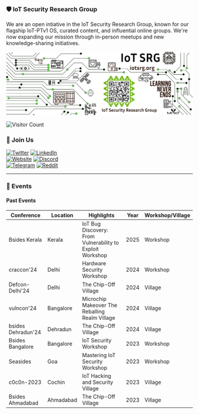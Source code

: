 
### 🛡️ IoT Security Research Group

We are an open intiative in the IoT Security Research Group, known for our flagship IoT-PTv1 OS, curated content, and influential online groups. We're now expanding our mission through in-person meetups and new knowledge-sharing initiatives.

![IoTSRG Logo](/iot/banner.png)

![Visitor Count](https://komarev.com/ghpvc/?username=iotsecurity1010&color=dc143c)

### 🤝 Join Us

[![Twitter](https://img.shields.io/badge/Twitter-1DA1F2?style=for-the-badge&logo=twitter&logoColor=white)](https://twitter.com/iotsrg1) [![LinkedIn](https://img.shields.io/badge/LinkedIn-0077B5?style=for-the-badge&logo=linkedin&logoColor=white)](https://www.linkedin.com/company/iotsrg)  
[![Website](https://img.shields.io/badge/website-000000?style=for-the-badge&logo=About.me&logoColor=white)](https://iotsecurity101.org/)  [![Discord](https://img.shields.io/badge/Discord-5865F2?style=for-the-badge&logo=discord&logoColor=white)](https://discord.gg/WRPePTBS2Q)  
[![Telegram](https://img.shields.io/badge/Telegram-2CA5E0?style=for-the-badge&logo=telegram&logoColor=white)](https://t.me/iotsrg)  [![Reddit](https://img.shields.io/badge/Reddit-FF4500?style=for-the-badge&logo=reddit&logoColor=white)](https://t.co/NPkAl8bPB3)  

---

### 📅 Events

#### Past Events
| Conference             | Location   | Highlights                              | Year | Workshop/Village                     |
|------------------------|------------|-----------------------------------------|------|--------------------------------------|
| Bsides Kerala          | Kerala     | IoT Bug Discovery: From Vulnerability to Exploit Workshop | 2025 | Workshop                            |
| craccon'24             | Delhi      | Hardware Security Workshop              | 2024 | Workshop                            |
| Defcon-Delhi'24        | Delhi      | The Chip-Off Village                    | 2024 | Village                             |
| vulncon'24             | Bangalore  | Microchip Makeover The Reballing Realm Village | 2024 | Village                             |
| bsides Dehradun'24     | Dehradun   | The Chip-Off Village                    | 2024 | Village                             |
| Bsides Bangalore       | Bangalore  | IoT Security Workshop                   | 2023 | Workshop                            |
| Seasides               | Goa        | Mastering IoT Security Workshop         | 2023 | Workshop                            |
| c0c0n-2023             | Cochin     | IoT Hacking and Security Village        | 2023 | Village                             |
| Bsides Ahmadabad       | Ahmadabad  | The Chip-Off Village                    | 2023 | Village                             |



